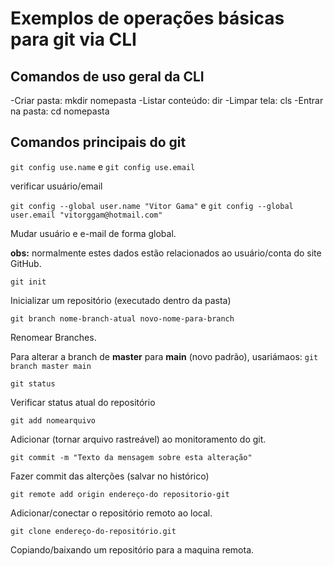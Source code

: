 # Exemplos de operações básicas para git via CLI

## Comandos de uso geral da CLI

-Criar pasta: mkdir  nomepasta
-Listar conteúdo: dir
-Limpar tela: cls
-Entrar na pasta: cd nomepasta

## Comandos principais do git

`git config use.name`  e `git config use.email` 

verificar usuário/email

`git config --global user.name "Vitor Gama"` e 
`git config --global user.email "vitorggam@hotmail.com"`

Mudar usuário e e-mail de forma global.

**obs:** normalmente estes dados estão relacionados ao 
usuário/conta do site GitHub.

`git init` 

Inicializar um repositório (executado dentro da pasta)

`git branch nome-branch-atual novo-nome-para-branch`

Renomear Branches.

Para alterar a branch de **master** para **main** (novo padrão), usariámaos: `git branch master main` 

`git status`

Verificar status atual do repositório

`git add nomearquivo` 

Adicionar (tornar arquivo rastreável) ao monitoramento do git.

`git commit -m "Texto da mensagem sobre esta alteração"`

Fazer commit das alterções (salvar no histórico)

`git remote add origin endereço-do repositorio-git`

Adicionar/conectar o repositório remoto ao local.

`git clone endereço-do-repositório.git`

Copiando/baixando um repositório para a maquina remota.